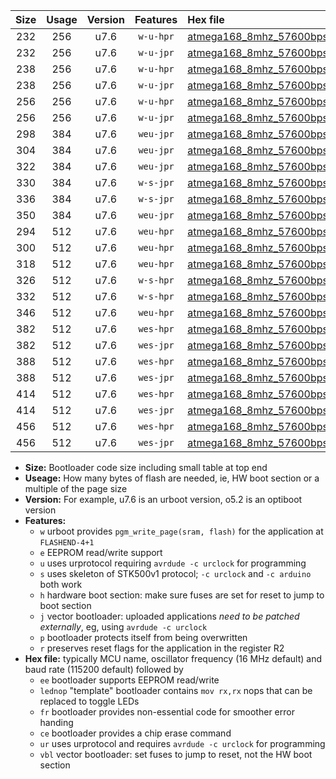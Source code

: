 |Size|Usage|Version|Features|Hex file|
|:-:|:-:|:-:|:-:|:--|
|232|256|u7.6|`w-u-hpr`|[atmega168_8mhz_57600bps_ur.hex](https://raw.githubusercontent.com/stefanrueger/urboot/main/bootloaders/atmega168/fcpu_8mhz/57600_bps/atmega168_8mhz_57600bps_ur.hex)|
|232|256|u7.6|`w-u-jpr`|[atmega168_8mhz_57600bps_ur_vbl.hex](https://raw.githubusercontent.com/stefanrueger/urboot/main/bootloaders/atmega168/fcpu_8mhz/57600_bps/atmega168_8mhz_57600bps_ur_vbl.hex)|
|238|256|u7.6|`w-u-hpr`|[atmega168_8mhz_57600bps_lednop_ur.hex](https://raw.githubusercontent.com/stefanrueger/urboot/main/bootloaders/atmega168/fcpu_8mhz/57600_bps/atmega168_8mhz_57600bps_lednop_ur.hex)|
|238|256|u7.6|`w-u-jpr`|[atmega168_8mhz_57600bps_lednop_ur_vbl.hex](https://raw.githubusercontent.com/stefanrueger/urboot/main/bootloaders/atmega168/fcpu_8mhz/57600_bps/atmega168_8mhz_57600bps_lednop_ur_vbl.hex)|
|256|256|u7.6|`w-u-hpr`|[atmega168_8mhz_57600bps_lednop_fr_ur.hex](https://raw.githubusercontent.com/stefanrueger/urboot/main/bootloaders/atmega168/fcpu_8mhz/57600_bps/atmega168_8mhz_57600bps_lednop_fr_ur.hex)|
|256|256|u7.6|`w-u-jpr`|[atmega168_8mhz_57600bps_lednop_fr_ur_vbl.hex](https://raw.githubusercontent.com/stefanrueger/urboot/main/bootloaders/atmega168/fcpu_8mhz/57600_bps/atmega168_8mhz_57600bps_lednop_fr_ur_vbl.hex)|
|298|384|u7.6|`weu-jpr`|[atmega168_8mhz_57600bps_ee_ur_vbl.hex](https://raw.githubusercontent.com/stefanrueger/urboot/main/bootloaders/atmega168/fcpu_8mhz/57600_bps/atmega168_8mhz_57600bps_ee_ur_vbl.hex)|
|304|384|u7.6|`weu-jpr`|[atmega168_8mhz_57600bps_ee_lednop_ur_vbl.hex](https://raw.githubusercontent.com/stefanrueger/urboot/main/bootloaders/atmega168/fcpu_8mhz/57600_bps/atmega168_8mhz_57600bps_ee_lednop_ur_vbl.hex)|
|322|384|u7.6|`weu-jpr`|[atmega168_8mhz_57600bps_ee_lednop_fr_ur_vbl.hex](https://raw.githubusercontent.com/stefanrueger/urboot/main/bootloaders/atmega168/fcpu_8mhz/57600_bps/atmega168_8mhz_57600bps_ee_lednop_fr_ur_vbl.hex)|
|330|384|u7.6|`w-s-jpr`|[atmega168_8mhz_57600bps_vbl.hex](https://raw.githubusercontent.com/stefanrueger/urboot/main/bootloaders/atmega168/fcpu_8mhz/57600_bps/atmega168_8mhz_57600bps_vbl.hex)|
|336|384|u7.6|`w-s-jpr`|[atmega168_8mhz_57600bps_lednop_vbl.hex](https://raw.githubusercontent.com/stefanrueger/urboot/main/bootloaders/atmega168/fcpu_8mhz/57600_bps/atmega168_8mhz_57600bps_lednop_vbl.hex)|
|350|384|u7.6|`weu-jpr`|[atmega168_8mhz_57600bps_ee_lednop_fr_ce_ur_vbl.hex](https://raw.githubusercontent.com/stefanrueger/urboot/main/bootloaders/atmega168/fcpu_8mhz/57600_bps/atmega168_8mhz_57600bps_ee_lednop_fr_ce_ur_vbl.hex)|
|294|512|u7.6|`weu-hpr`|[atmega168_8mhz_57600bps_ee_ur.hex](https://raw.githubusercontent.com/stefanrueger/urboot/main/bootloaders/atmega168/fcpu_8mhz/57600_bps/atmega168_8mhz_57600bps_ee_ur.hex)|
|300|512|u7.6|`weu-hpr`|[atmega168_8mhz_57600bps_ee_lednop_ur.hex](https://raw.githubusercontent.com/stefanrueger/urboot/main/bootloaders/atmega168/fcpu_8mhz/57600_bps/atmega168_8mhz_57600bps_ee_lednop_ur.hex)|
|318|512|u7.6|`weu-hpr`|[atmega168_8mhz_57600bps_ee_lednop_fr_ur.hex](https://raw.githubusercontent.com/stefanrueger/urboot/main/bootloaders/atmega168/fcpu_8mhz/57600_bps/atmega168_8mhz_57600bps_ee_lednop_fr_ur.hex)|
|326|512|u7.6|`w-s-hpr`|[atmega168_8mhz_57600bps.hex](https://raw.githubusercontent.com/stefanrueger/urboot/main/bootloaders/atmega168/fcpu_8mhz/57600_bps/atmega168_8mhz_57600bps.hex)|
|332|512|u7.6|`w-s-hpr`|[atmega168_8mhz_57600bps_lednop.hex](https://raw.githubusercontent.com/stefanrueger/urboot/main/bootloaders/atmega168/fcpu_8mhz/57600_bps/atmega168_8mhz_57600bps_lednop.hex)|
|346|512|u7.6|`weu-hpr`|[atmega168_8mhz_57600bps_ee_lednop_fr_ce_ur.hex](https://raw.githubusercontent.com/stefanrueger/urboot/main/bootloaders/atmega168/fcpu_8mhz/57600_bps/atmega168_8mhz_57600bps_ee_lednop_fr_ce_ur.hex)|
|382|512|u7.6|`wes-hpr`|[atmega168_8mhz_57600bps_ee.hex](https://raw.githubusercontent.com/stefanrueger/urboot/main/bootloaders/atmega168/fcpu_8mhz/57600_bps/atmega168_8mhz_57600bps_ee.hex)|
|382|512|u7.6|`wes-jpr`|[atmega168_8mhz_57600bps_ee_vbl.hex](https://raw.githubusercontent.com/stefanrueger/urboot/main/bootloaders/atmega168/fcpu_8mhz/57600_bps/atmega168_8mhz_57600bps_ee_vbl.hex)|
|388|512|u7.6|`wes-hpr`|[atmega168_8mhz_57600bps_ee_lednop.hex](https://raw.githubusercontent.com/stefanrueger/urboot/main/bootloaders/atmega168/fcpu_8mhz/57600_bps/atmega168_8mhz_57600bps_ee_lednop.hex)|
|388|512|u7.6|`wes-jpr`|[atmega168_8mhz_57600bps_ee_lednop_vbl.hex](https://raw.githubusercontent.com/stefanrueger/urboot/main/bootloaders/atmega168/fcpu_8mhz/57600_bps/atmega168_8mhz_57600bps_ee_lednop_vbl.hex)|
|414|512|u7.6|`wes-hpr`|[atmega168_8mhz_57600bps_ee_lednop_fr.hex](https://raw.githubusercontent.com/stefanrueger/urboot/main/bootloaders/atmega168/fcpu_8mhz/57600_bps/atmega168_8mhz_57600bps_ee_lednop_fr.hex)|
|414|512|u7.6|`wes-jpr`|[atmega168_8mhz_57600bps_ee_lednop_fr_vbl.hex](https://raw.githubusercontent.com/stefanrueger/urboot/main/bootloaders/atmega168/fcpu_8mhz/57600_bps/atmega168_8mhz_57600bps_ee_lednop_fr_vbl.hex)|
|456|512|u7.6|`wes-hpr`|[atmega168_8mhz_57600bps_ee_lednop_fr_ce.hex](https://raw.githubusercontent.com/stefanrueger/urboot/main/bootloaders/atmega168/fcpu_8mhz/57600_bps/atmega168_8mhz_57600bps_ee_lednop_fr_ce.hex)|
|456|512|u7.6|`wes-jpr`|[atmega168_8mhz_57600bps_ee_lednop_fr_ce_vbl.hex](https://raw.githubusercontent.com/stefanrueger/urboot/main/bootloaders/atmega168/fcpu_8mhz/57600_bps/atmega168_8mhz_57600bps_ee_lednop_fr_ce_vbl.hex)|

- **Size:** Bootloader code size including small table at top end
- **Useage:** How many bytes of flash are needed, ie, HW boot section or a multiple of the page size
- **Version:** For example, u7.6 is an urboot version, o5.2 is an optiboot version
- **Features:**
  + `w` urboot provides `pgm_write_page(sram, flash)` for the application at `FLASHEND-4+1`
  + `e` EEPROM read/write support
  + `u` uses urprotocol requiring `avrdude -c urclock` for programming
  + `s` uses skeleton of STK500v1 protocol; `-c urclock` and `-c arduino` both work
  + `h` hardware boot section: make sure fuses are set for reset to jump to boot section
  + `j` vector bootloader: uploaded applications *need to be patched externally*, eg, using `avrdude -c urclock`
  + `p` bootloader protects itself from being overwritten
  + `r` preserves reset flags for the application in the register R2
- **Hex file:** typically MCU name, oscillator frequency (16 MHz default) and baud rate (115200 default) followed by
  + `ee` bootloader supports EEPROM read/write
  + `lednop` "template" bootloader contains `mov rx,rx` nops that can be replaced to toggle LEDs
  + `fr` bootloader provides non-essential code for smoother error handing
  + `ce` bootloader provides a chip erase command
  + `ur` uses urprotocol and requires `avrdude -c urclock` for programming
  + `vbl` vector bootloader: set fuses to jump to reset, not the HW boot section
